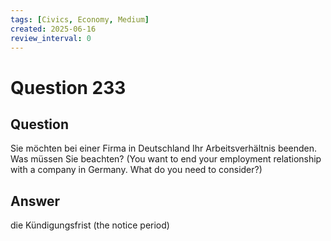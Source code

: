 ```yaml
---
tags: [Civics, Economy, Medium]
created: 2025-06-16
review_interval: 0
---
```


# Question 233

## Question

Sie möchten bei einer Firma in Deutschland Ihr Arbeitsverhältnis beenden. Was müssen Sie beachten? (You want to end your employment relationship with a company in Germany. What do you need to consider?)

## Answer

die Kündigungsfrist (the notice period)
